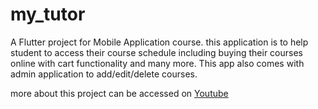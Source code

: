 # my_tutor

A Flutter project for Mobile Application course. this application is to help student to access their course schedule including buying their courses online with cart functionality and many more. This app also comes with admin application to add/edit/delete courses.

more about this project can be accessed on [Youtube](https://www.youtube.com/watch?v=HvXxlIktMHo)
